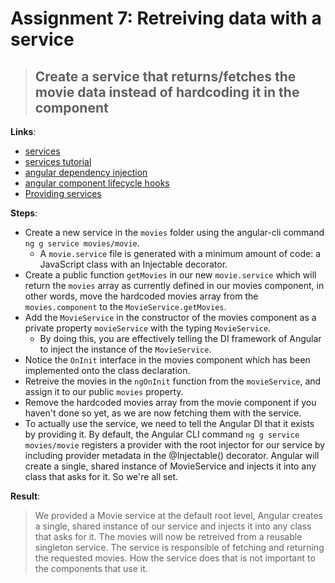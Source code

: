 Assignment 7: Retreiving data with a service
==============================================

> ## Create a service that returns/fetches the movie data instead of hardcoding it in the component

**Links**:
- [services](https://angular.io/guide/architecture-services)
- [services tutorial](https://angular.io/tutorial/toh-pt4)
- [angular dependency injection](https://angular-training-guide.rangle.io/di)
- [angular component lifecycle hooks](https://angular-training-guide.rangle.io/advanced-components/component_lifecycle)
- [Providing services](https://angular.io/guide/architecture-services#providing-services)

**Steps**:
- Create a new service in the `movies` folder using the angular-cli command `ng g service movies/movie`.
  - A `movie.service` file is generated with a minimum amount of code: a JavaScript class with an Injectable decorator.
- Create a public function `getMovies` in our new `movie.service` which will return the `movies` array as currently defined in our movies component, in other words, move the hardcoded movies array from the `movies.component` to the `MovieService.getMovies`.
- Add the `MovieService` in the constructor of the movies component as a private property `movieService` with the typing `MovieService`. 
    - By doing this, you are effectively telling the DI framework of Angular to inject the instance of the `MovieService`.
- Notice the `OnInit` interface in the movies component which has been implemented onto the class declaration.
- Retreive the movies in the `ngOnInit` function from the `movieService`, and assign it to our public `movies` property.
- Remove the hardcoded movies array from the movie component if you haven't done so yet, as we are now fetching them with the service.
- To actually use the service, we need to tell the Angular DI that it exists by providing it. By default, the Angular CLI command `ng g service movies/movie` registers a provider with the root injector for our service by including provider metadata in the @Injectable() decorator. Angular will create a single, shared instance of MovieService and injects it into any class that asks for it. So we're all set.

**Result**:
> We provided a Movie service at the default root level, Angular creates a single, shared instance of our service and injects it into any class that asks for it.
> The movies will now be retreived from a reusable singleton service. The service is responsible of fetching and returning the requested movies.
> How the service does that is not important to the components that use it.